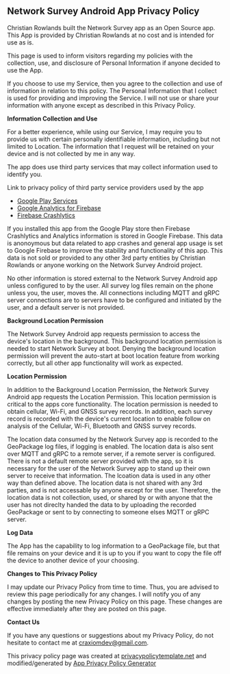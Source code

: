 ## Network Survey Android App Privacy Policy

Christian Rowlands built the Network Survey app as an Open Source app. This App is provided by Christian Rowlands at no cost and is intended for use as is.

This page is used to inform visitors regarding my policies with the collection, use, and disclosure of Personal Information if anyone decided to use the App.

If you choose to use my Service, then you agree to the collection and use of information in relation to this policy. The Personal Information that I collect is
used for providing and improving the Service. I will not use or share your information with anyone except as described in this Privacy Policy.

**Information Collection and Use**

For a better experience, while using our Service, I may require you to provide us with certain personally identifiable information, including but not limited to Location. The information that I request will be retained on your device and is not collected by me in any way.

The app does use third party services that may collect information used to identify you.

Link to privacy policy of third party service providers used by the app

*   [Google Play Services](https://www.google.com/policies/privacy/)
*   [Google Analytics for Firebase](https://firebase.google.com/policies/analytics)
*   [Firebase Crashlytics](https://firebase.google.com/support/privacy/)

If you installed this app from the Google Play store then Firebase Crashlytics and Analytics information is stored in Google Firebase. This data is anonoymous
but data related to app crashes and general app usage is set to Google Firebase to improve the stability and functionality of this app. This data is not sold
or provided to any other 3rd party entities by Christian Rowlands or anyone working on the Network Survey Android project.

No other information is stored external to the Network Survey Android app unless configured to by the user. All survey log files remain
on the phone unless you, the user, moves the. All connections including MQTT and gRPC server connections are to servers have to be
configured and initiated by the user, and a default server is not provided.

**Background Location Permission**

The Network Survey Android app requests permission to access the device's location in the background. This background location
permission is needed to start Network Survey at boot. Denying the background location permission will prevent the auto-start
at boot location feature from working correctly, but all other app functionality will work as expected.

**Location Permission**

In addition to the Background Location Permission, the Network Survey Android app requests the Location Permission. This
location permission is critical to the apps core functionality. The location permission is needed to obtain cellular,
Wi-Fi, and GNSS survey records. In addition, each survey record is recorded with the device's current location to enable
follow on analysis of the Cellular, Wi-Fi, Bluetooth and GNSS survey records.

The location data consumed by the Network Survey app is recorded to the GeoPackage log files, if logging is enabled. The
location data is also sent over MQTT and gRPC to a remote server, if a remote server is configured. There is not a default
remote server provided with the app, so it is necessary for the user of the Network Survey app to stand up their own
server to receive that information. The lcoation data is used in any other way than defined above. The location data
is not shared with any 3rd parties, and is not accessable by anyone except for the user. Therefore, the location data
is not collection, used, or shared by or with anyone that the user has not direclty handed the data to by uploading
the recorded GeoPackage or sent to by connecting to someone elses MQTT or gRPC server.

**Log Data**

The App has the capability to log information to a GeoPackage file, but that file remains on your device and it is up to you
if you want to copy the file off the device to another device of your choosing.

**Changes to This Privacy Policy**

I may update our Privacy Policy from time to time. Thus, you are advised to review this page periodically for any changes. I will 
notify you of any changes by posting the new Privacy Policy on this page. These changes are effective immediately after they are posted on this page.

**Contact Us**

If you have any questions or suggestions about my Privacy Policy, do not hesitate to contact me at craxiomdev@gmail.com.

This privacy policy page was created at [privacypolicytemplate.net](https://privacypolicytemplate.net) and modified/generated by [App Privacy Policy Generator](https://app-privacy-policy-generator.firebaseapp.com/)






